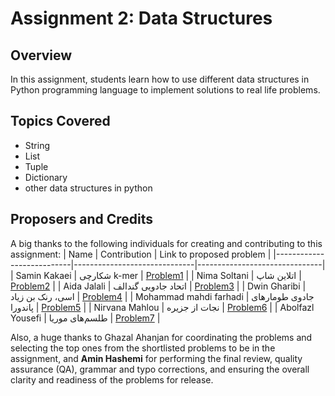 # Assignment 2: Data Structures

## Overview
In this assignment, students learn how to use different data structures in Python programming language to implement solutions to real life problems.

## Topics Covered
- String
- List
- Tuple
- Dictionary
- other data structures in python

## Proposers and Credits
A big thanks to the following individuals for creating and contributing to this assignment:
| Name                      | Contribution                 | Link to proposed problem      |
|---------------------------|------------------------------|-------------------------------|
| Samin Kakaei              | شکارچی k-mer                 | [Problem1](/1/)               |
| Nima Soltani              | اتلاین شاپ                    | [Problem2](/2/)               |
| Aida Jalali               | اتحاد جادویی گندالف          | [Problem3](/3/)               |
| Dwin Gharibi              | اسی، رنک بن زیاد             | [Problem4](/4/)               |
| Mohammad mahdi farhadi    | جادوی طومارهای پاندورا       | [Problem5](/5/)               |
| Nirvana Mahlou            | نجات از جزیره                | [Problem6](/6/)               |
| Abolfazl Yousefi          | طلسم‌های موریا                | [Problem7](/7/)               |

Also, a huge thanks to Ghazal Ahanjan for coordinating the problems and selecting the top ones from the shortlisted problems to be in the assignment, and **Amin Hashemi** for performing the final review, quality assurance (QA), grammar and typo corrections, and ensuring the overall clarity and readiness of the problems for release.
